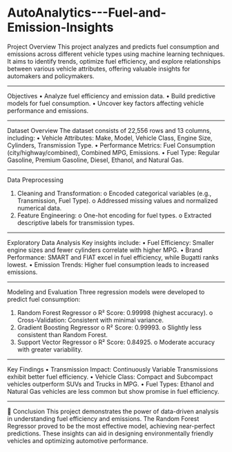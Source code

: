 # AutoAnalytics---Fuel-and-Emission-Insights

Project Overview
This project analyzes and predicts fuel consumption and emissions across different vehicle types using machine learning techniques. It aims to identify trends, optimize fuel efficiency, and explore relationships between various vehicle attributes, offering valuable insights for automakers and policymakers.
________________________________________
Objectives
•	Analyze fuel efficiency and emission data.
•	Build predictive models for fuel consumption.
•	Uncover key factors affecting vehicle performance and emissions.
________________________________________
Dataset Overview
The dataset consists of 22,556 rows and 13 columns, including:
•	Vehicle Attributes: Make, Model, Vehicle Class, Engine Size, Cylinders, Transmission Type.
•	Performance Metrics: Fuel Consumption (city/highway/combined), Combined MPG, Emissions.
•	Fuel Type: Regular Gasoline, Premium Gasoline, Diesel, Ethanol, and Natural Gas.
________________________________________
Data Preprocessing
1.	Cleaning and Transformation:
o	Encoded categorical variables (e.g., Transmission, Fuel Type).
o	Addressed missing values and normalized numerical data.
2.	Feature Engineering:
o	One-hot encoding for fuel types.
o	Extracted descriptive labels for transmission types.
________________________________________
Exploratory Data Analysis
Key insights include:
•	Fuel Efficiency: Smaller engine sizes and fewer cylinders correlate with higher MPG.
•	Brand Performance: SMART and FIAT excel in fuel efficiency, while Bugatti ranks lowest.
•	Emission Trends: Higher fuel consumption leads to increased emissions.
________________________________________
Modeling and Evaluation
Three regression models were developed to predict fuel consumption:
1.	Random Forest Regressor
o	R² Score: 0.99998 (highest accuracy).
o	Cross-Validation: Consistent with minimal variance.
2.	Gradient Boosting Regressor
o	R² Score: 0.99993.
o	Slightly less consistent than Random Forest.
3.	Support Vector Regressor
o	R² Score: 0.84925.
o	Moderate accuracy with greater variability.
________________________________________
Key Findings
•	Transmission Impact: Continuously Variable Transmissions exhibit better fuel efficiency.
•	Vehicle Class: Compact and Subcompact vehicles outperform SUVs and Trucks in MPG.
•	Fuel Types: Ethanol and Natural Gas vehicles are less common but show promise in fuel efficiency.
________________________________________
🚀 Conclusion
This project demonstrates the power of data-driven analysis in understanding fuel efficiency and emissions. The Random Forest Regressor proved to be the most effective model, achieving near-perfect predictions. These insights can aid in designing environmentally friendly vehicles and optimizing automotive performance.

